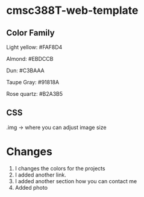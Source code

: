 # cmsc388T-web-template

## Color Family
Light yellow: #FAF8D4

Almond: #EBDCCB

Dun: #C3BAAA

Taupe Gray: #91818A

Rose quartz: #B2A3B5

## CSS
.img -> where you can adjust image size

# Changes
1. I changes the colors for the projects
2. I added another link.
3. I added another section how you can contact me
4. Added photo

